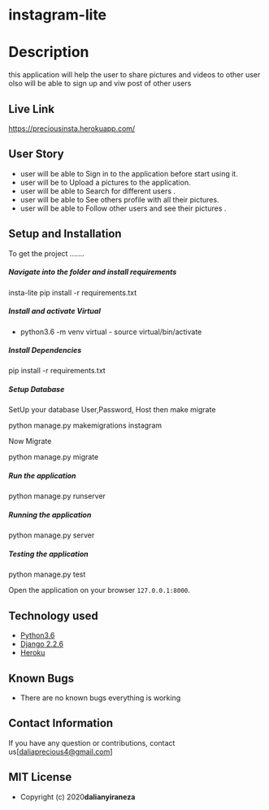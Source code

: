 # instagram-lite


  
# Description   
this application will help the user to share pictures and videos  to other user olso will be able to sign up and viw post of other users
 
##  Live Link  
  https://preciousinsta.herokuapp.com/

 
## User Story  
  
* user will be able to Sign in to the application before start using it.  
* user will be to Upload a pictures to the application. 
* user will be able to Search for different users .  
* user will be able to See others profile with all their pictures.  
* user will be able to Follow other users and see their pictures .  
  

  
## Setup and Installation  
To get the project .......  
  
 
##### Navigate into the folder and install requirements  
 
 insta-lite pip install -r requirements.txt 
 
##### Install and activate Virtual  
 
- python3.6 -m venv virtual - source virtual/bin/activate  
 
##### Install Dependencies  
 
 pip install -r requirements.txt 
 
 ##### Setup Database  
  SetUp your database User,Password, Host then make migrate  
 
python manage.py makemigrations instagram
 
 Now Migrate  
 
 python manage.py migrate 

##### Run the application  
 
 python manage.py runserver 

##### Running the application  
 
 python manage.py server 

##### Testing the application  
 
 python manage.py test 

Open the application on your browser `127.0.0.1:8000`.  
  
  
## Technology used  
  
* [Python3.6](https://www.python.org/)  
* [Django 2.2.6](https://docs.djangoproject.com/en/2.2/)  
* [Heroku](https://heroku.com)  
  
  
## Known Bugs  
* There are no known bugs everything is working   
  
## Contact Information   
If you have any question or contributions, 
contact us[daliaprecious4@gmail.com]  
  
## MIT License
 
* Copyright (c) 2020**dalianyiraneza**
